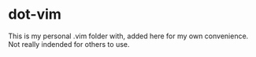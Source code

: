 dot-vim
=======

This is my personal .vim folder with, added here for my own convenience. Not really indended for others to use.
